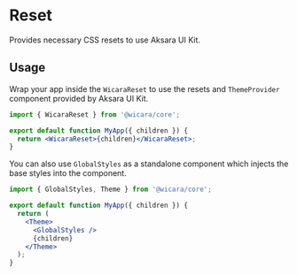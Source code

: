 # Reset

Provides necessary CSS resets to use Aksara UI Kit.

## Usage

Wrap your app inside the `WicaraReset` to use the resets and `ThemeProvider` component provided by Aksara UI Kit.

```jsx
import { WicaraReset } from '@wicara/core';

export default function MyApp({ children }) {
  return <WicaraReset>{children}</WicaraReset>;
}
```

You can also use `GlobalStyles` as a standalone component which injects the base styles into the component.

```jsx
import { GlobalStyles, Theme } from '@wicara/core';

export default function MyApp({ children }) {
  return (
    <Theme>
      <GlobalStyles />
      {children}
    </Theme>
  );
}
```
